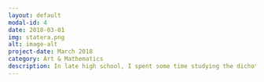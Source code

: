 ```yaml
---
layout: default
modal-id: 4
date: 2018-03-01
img: statera.png
alt: image-alt
project-date: March 2018
category: Art & Mathematics
description: In late high school, I spent some time studying the dichotomy between mathematics and art. The math and art couple always seemed to be incredibly intersting to me, and art and mathematics are not often thought of together. 
---
```




